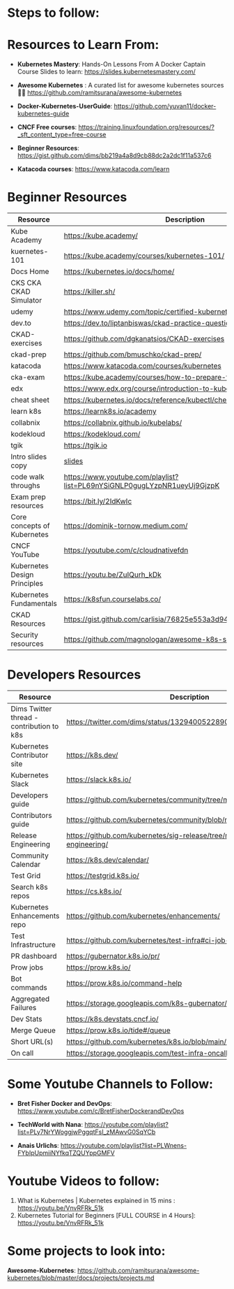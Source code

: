 # Steps to follow: 


# Resources to Learn From:

- **Kubernetes Mastery**: Hands-On Lessons From A Docker Captain Course Slides to learn: https://slides.kubernetesmastery.com/

- **Awesome Kubernetes** : A curated list for awesome kubernetes sources 🚢🎉 https://github.com/ramitsurana/awesome-kubernetes

- **Docker-Kubernetes-UserGuide**: https://github.com/yuvan11/docker-kubernetes-guide

- **CNCF Free courses**: https://training.linuxfoundation.org/resources/?_sft_content_type=free-course
- **Beginner Resources**: https://gist.github.com/dims/bb219a4a8d9cb88dc2a2dc1f11a537c6
-  **Katacoda courses**: https://www.katacoda.com/learn




# Beginner Resources

| Resource | Description |
| --- | --- |
| Kube Academy | https://kube.academy/ |
| kuernetes-101 | https://kube.academy/courses/kubernetes-101/ |
| Docs Home | https://kubernetes.io/docs/home/ |
| CKS CKA CKAD Simulator | https://killer.sh/ |
| udemy | https://www.udemy.com/topic/certified-kubernetes-administrator-cka/ |
| dev.to | https://dev.to/liptanbiswas/ckad-practice-questions-4mpn |
| CKAD-exercises | https://github.com/dgkanatsios/CKAD-exercises |
| ckad-prep | https://github.com/bmuschko/ckad-prep/ |
| katacoda | https://www.katacoda.com/courses/kubernetes |
| cka-exam | https://kube.academy/courses/how-to-prepare-for-the-cka-exam |
| edx | https://www.edx.org/course/introduction-to-kubernetes |
| cheat sheet | https://kubernetes.io/docs/reference/kubectl/cheatsheet/ |
| learn k8s | https://learnk8s.io/academy | 
| collabnix | https://collabnix.github.io/kubelabs/ |
| kodekloud | https://kodekloud.com/ |
| tgik | https://tgik.io | 
| Intro slides copy | [slides](https://docs.google.com/presentation/d/1WjSJHiMgaBABk3T1MRZp2N5znpIxGMYVven2sHN800w/edit?usp=sharing) |
| code walk throughs | https://www.youtube.com/playlist?list=PL69nYSiGNLP0gugLYzpNR1ueyUj9GjzpK |
| Exam prep resources | https://bit.ly/2IdKwIc |
| Core concepts of Kubernetes | https://dominik-tornow.medium.com/ |
| CNCF YouTube | https://youtube.com/c/cloudnativefdn |
| Kubernetes Design Principles | https://youtu.be/ZuIQurh_kDk |
| Kubernetes Fundamentals | https://k8sfun.courselabs.co/ |
| CKAD Resources | https://gist.github.com/carlisia/76825e553a3d94029dcd8069437f39c5 |
| Security resources | https://github.com/magnologan/awesome-k8s-security |

# Developers Resources

| Resource | Description |
| --- | --- |
| Dims Twitter thread - contribution to k8s | https://twitter.com/dims/status/1329400522890219520?s=20 |
| Kubernetes Contributor site | https://k8s.dev/ |
| Kubernetes Slack | https://slack.k8s.io/ |
| Developers guide | https://github.com/kubernetes/community/tree/master/contributors/devel/ |
| Contributors guide | https://github.com/kubernetes/community/blob/master/contributors/guide/ |
| Release Engineering | https://github.com/kubernetes/sig-release/tree/master/release-engineering/ |
| Community Calendar | https://k8s.dev/calendar/ |
| Test Grid | https://testgrid.k8s.io/ |
| Search k8s repos | https://cs.k8s.io/ |
| Kubernetes Enhancements repo | https://github.com/kubernetes/enhancements/ |
| Test Infrastructure | https://github.com/kubernetes/test-infra#ci-job-management |
| PR dashboard | https://gubernator.k8s.io/pr/ |
| Prow jobs | https://prow.k8s.io/ |
| Bot commands | https://prow.k8s.io/command-help |
| Aggregated Failures | https://storage.googleapis.com/k8s-gubernator/triage/index.html |
| Dev Stats | https://k8s.devstats.cncf.io/ |
| Merge Queue | https://prow.k8s.io/tide#/queue |
| Short URL(s) | https://github.com/kubernetes/k8s.io/blob/main/k8s.io/ | 
| On call | https://storage.googleapis.com/test-infra-oncall/oncall.html | 


# Some Youtube Channels to Follow:
-   **Bret Fisher Docker and DevOps**: https://www.youtube.com/c/BretFisherDockerandDevOps

-   **TechWorld with Nana**: https://youtube.com/playlist?list=PLy7NrYWoggjwPggqtFsI_zMAwvG0SqYCb

-   **Anais Urlichs**: https://youtube.com/playlist?list=PLWnens-FYbIpUpmiiNYfkqTZQUYppGMFV

# Youtube Videos to follow: 
1. What is Kubernetes | Kubernetes explained in 15 mins : https://youtu.be/VnvRFRk_51k
2. Kubernetes Tutorial for Beginners [FULL COURSE in 4 Hours]: https://youtu.be/VnvRFRk_51k

# Some projects to look into:

**Awesome-Kubernetes**: https://github.com/ramitsurana/awesome-kubernetes/blob/master/docs/projects/projects.md
